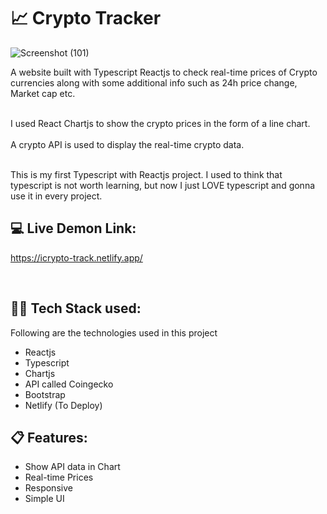 # :chart_with_upwards_trend: Crypto Tracker
![Screenshot (101)](https://user-images.githubusercontent.com/97867019/163273049-db383553-8415-4308-a621-bb7dff68fdab.png)


A website built with Typescript Reactjs to check real-time prices of Crypto currencies along with some additional info such as 24h price change, Market cap etc. <br /><br />

I used React Chartjs to show the crypto prices in the form of a line chart. <br /><br />
A crypto API is used to display the real-time crypto data.<br/> <br/>

This is my first Typescript with Reactjs project. I used to think that typescript is not worth learning, but now I just LOVE typescript and gonna use it in every project. <br/>

## 💻 Live Demon Link:
https://icrypto-track.netlify.app/

<br>

## 👨‍💻 Tech Stack used:

Following are the technologies used in this project

- Reactjs
- Typescript
- Chartjs
- API called Coingecko
- Bootstrap 
- Netlify (To Deploy)

## :clipboard: Features:

- Show API data in Chart
- Real-time Prices
- Responsive
- Simple UI
